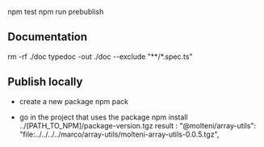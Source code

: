 npm test
npm run prebublish

## Documentation
rm -rf ./doc
typedoc -out ./doc --exclude "**/*.spec.ts"


## Publish locally

- create a new package
npm pack

- go in the project that uses the package
npm install ../[PATH_TO_NPM]/package-version.tgz
result :
  "@molteni/array-utils": "file:../../../../marco/array-utils/molteni-array-utils-0.0.5.tgz",